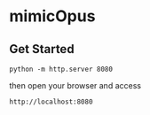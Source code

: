 # mimicOpus


## Get Started

```
python -m http.server 8080
```

then open your browser and access

```
http://localhost:8080
```